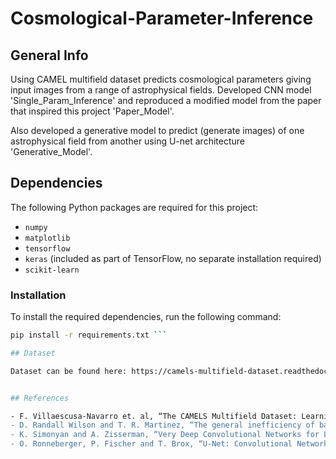# Cosmological-Parameter-Inference

## General Info

Using CAMEL multifield dataset predicts cosmological parameters giving input images from a range of astrophysical fields. Developed CNN model 'Single_Param_Inference' and reproduced a modified model from the paper that inspired this project 'Paper_Model'. <br/>

Also developed a generative model to predict (generate images) of one astrophysical field from another using U-net architecture 'Generative_Model'. <br/>

## Dependencies

The following Python packages are required for this project:

- `numpy`
- `matplotlib`
- `tensorflow`
- `keras` (included as part of TensorFlow, no separate installation required)
- `scikit-learn`

### Installation

To install the required dependencies, run the following command:

```bash
pip install -r requirements.txt ```

## Dataset

Dataset can be found here: https://camels-multifield-dataset.readthedocs.io/en/latest/


## References

- F. Villaescusa-Navarro et. al, “The CAMELS Multifield Dataset: Learning the Universe's Fundamental Parameters with Artificial Intelligence,” arxiv, 2021. <br/>
- D. Randall Wilson and T. R. Martinez, “The general inefficiency of batch training for gradient descent learning,” Neural Networks, vol. 16, no. 10, pp. 1429-1451, 2003. <br/>
- K. Simonyan and A. Zisserman, “Very Deep Convolutional Networks for Large-Scale Image Recognition,” arxiv, 2014. <br/>
- O. Ronneberger, P. Fischer and T. Brox, “U-Net: Convolutional Networks for Biomedical Image Segmentation,” arxiv, 2015. 




